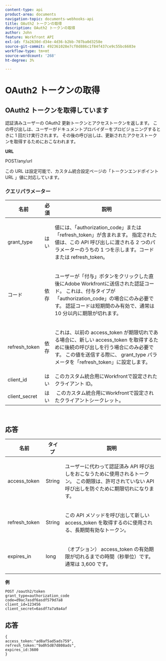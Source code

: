 ```yaml
---
content-type: api
product-area: documents
navigation-topic: documents-webhooks-api
title: OAuth2 トークンの取得
description: OAuth2 トークンの取得
author: John
feature: Workfront API
exl-id: f3a2630d-d34e-4d36-b2bb-707ba0d3258e
source-git-commit: 492361028e7cf0d886c1f84f437ce9c55bc6603e
workflow-type: tm+mt
source-wordcount: '268'
ht-degree: 3%

---
```



# OAuth2 トークンの取得

## OAuth2 トークンを取得しています

認証済みユーザーの OAuth2 更新トークンとアクセストークンを返します。 この呼び出しは、ユーザーがドキュメントプロバイダーをプロビジョニングするときに 1 回だけ実行されます。 その後の呼び出しは、更新されたアクセストークンを取得するためにおこなわれます。

**URL**

POST/any/url

この URL は設定可能で、カスタム統合設定ページの「トークンエンドポイント URL 」値に対応しています。

### クエリパラメーター

<table style="table-layout:auto">
 <col>
 <col>
 <col>
 <thead>
  <tr>
   <th>名前</th>
   <th>必須</th>
   <th>説明</th>
  </tr>
 </thead>
 <tbody>
  <tr>
   <td>grant_type</td>
   <td>はい</td>
   <td><p>値には、「authorization_code」または「refresh_token」が含まれます。 指定された値は、この API 呼び出しに渡される 2 つのパラメーターのうちの 1 つを示します。コードまたは refresh_token。</p></td>
  </tr>
  <tr>
   <td>コード</td>
   <td>依存</td>
   <td><p>ユーザーが「付与」ボタンをクリックした直後にAdobe Workfrontに送信された認証コード。 これは、付与タイプが「authorization_code」の場合にのみ必要です。 認証コードは短期間のみ有効で、通常は 10 分以内に期限が切れます。</p></td>
  </tr>
  <tr>
   <td>refresh_token</td>
   <td>依存</td>
   <td><p>これは、以前の access_token が期限切れである場合に、新しい access_token を取得するために後続の呼び出しを行う場合にのみ必要です。 この値を送信する際に、 grant_type パラメータを「refresh_token」に設定します。</p></td>
  </tr>
  <tr>
   <td>client_id</td>
   <td>はい</td>
   <td>このカスタム統合用にWorkfrontで設定されたクライアント ID。</td>
  </tr>
  <tr>
   <td>client_secret</td>
   <td>はい</td>
   <td> このカスタム統合用にWorkfrontで設定されたクライアントシークレット。</td>
  </tr>
 </tbody>
</table>

 

## 応答

<table style="table-layout:auto">
 <col>
 <col>
 <col>
 <thead>
  <tr>
   <th>名前</th>
   <th>タイプ </th>
   <th>説明</th>
  </tr>
 </thead>
 <tbody>
  <tr>
   <td>access_token </td>
   <td>String</td>
   <td><p>ユーザーに代わって認証済み API 呼び出しをおこなうために使用されるトークン。 この期限は、許可されていない API 呼び出しを防ぐために期限切れになります。</p></td>
  </tr>
  <tr>
   <td>refresh_token </td>
   <td>String</td>
   <td><p>この API メソッドを呼び出して新しい access_token を取得するのに使用される、長期間有効なトークン。</p></td>
  </tr>
  <tr>
   <td>expires_in </td>
   <td>long</td>
   <td><p>（オプション） access_token の有効期限が切れるまでの時間（秒単位）です。通常は 3,600 です。</p></td>
  </tr>
 </tbody>
</table>

**例**

```
POST /oauth2/token
grant_type=authorization_code
code=d9ac7asdf6asdf579d7a8
client_id=123456
client_secret=6asdf7a7a9a4af
```

## 応答

```
{
access_token:"ad8af5ad5ads759",
refresh_token:"9a0h5d87d808ads",
expires_id:3600
}
```
